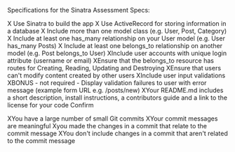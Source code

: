Specifications for the Sinatra Assessment
Specs:

 X Use Sinatra to build the app
 X Use ActiveRecord for storing information in a database
 X Include more than one model class (e.g. User, Post, Category)
 X Include at least one has_many relationship on your User model (e.g. User has_many Posts)
 X Include at least one belongs_to relationship on another model (e.g. Post belongs_to User)
 XInclude user accounts with unique login attribute (username or email)
 XEnsure that the belongs_to resource has routes for Creating, Reading, Updating and Destroying
 XEnsure that users can't modify content created by other users
 XInclude user input validations
 XBONUS - not required - Display validation failures to user with error message (example form URL e.g. /posts/new)
 XYour README.md includes a short description, install instructions, a contributors guide and a link to the license for your code
 Confirm

 XYou have a large number of small Git commits
 XYour commit messages are meaningful
 Xyou made the changes in a commit that relate to the commit message
 XYou don't include changes in a commit that aren't related to the commit message
